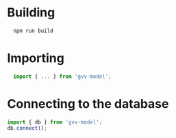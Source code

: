 # Building
```bash
  npm run build
```

# Importing
```javascript
  import { ... } from 'gvv-model';
```

# Connecting to the database
```javascript
import { db } from 'gvv-model';
db.connect();
```
